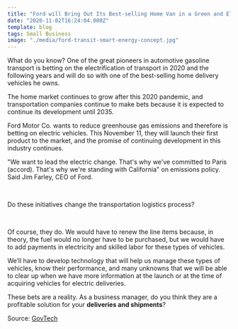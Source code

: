 ```yaml
---
title: "Ford will Bring Out Its Best-selling Home Van in a Green and Electric Version to Try to Capitalize on the Electric Transportation Market"
date: "2020-11-02T16:24:04.000Z"
template: blog
tags: Small Business
image: "./media/ford-transit-smart-energy-concept.jpg"
---
```


What do you know? One of the great pioneers in automotive gasoline transport is betting on the electrification of transport in 2020 and the following years and will do so with one of the best-selling home delivery vehicles he owns.

The home market continues to grow after this 2020 pandemic, and transportation companies continue to make bets because it is expected to continue its development until 2035. 

Ford Motor Co. wants to reduce greenhouse gas emissions and therefore is betting on electric vehicles. This November 11, they will launch their first product to the market, and the promise of continuing development in this industry continues. 

"We want to lead the electric change. That's why we've committed to Paris (accord). That's why we're standing with California" on emissions policy. Said Jim Farley, CEO of Ford. 

<Br>

<title-2>Do these initiatives change the transportation logistics process?</title-2>

<Br>

Of course, they do. We would have to renew the line items because, in theory, the fuel would no longer have to be purchased, but we would have to add payments in electricity and skilled labor for these types of vehicles. 

We’ll have to develop technology that will help us manage these types of vehicles, know their performance, and many unknowns that we will be able to clear up when we have more information at the launch or at the time of acquiring vehicles for electric deliveries. 

These bets are a reality. As a business manager, do you think they are a profitable solution for your **deliveries and shipments**? 

Source: <a target="_blank" href="https://www.govtech.com/transportation/Ford-to-Unveil-All-Electric-Transit-Van-for-Deliveries.html">   GovTech </a>

